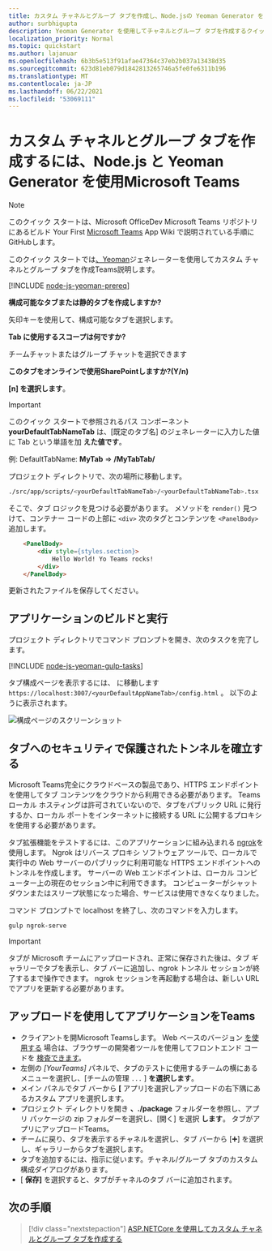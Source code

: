```yaml
---
title: カスタム チャネルとグループ タブを作成し、Node.jsの Yeoman Generator を使用Microsoft Teams
author: surbhigupta
description: Yeoman Generator を使用してチャネルとグループ タブを作成するクイック スタート Microsoft Teams。
localization_priority: Normal
ms.topic: quickstart
ms.author: lajanuar
ms.openlocfilehash: 6b3b5e513f91afae47364c37eb2b037a13438d35
ms.sourcegitcommit: 623d81eb079d1842813265746a5fe0fe6311b196
ms.translationtype: MT
ms.contentlocale: ja-JP
ms.lasthandoff: 06/22/2021
ms.locfileid: "53069111"
---
```

# <a name="create-a-custom-channel-and-group-tab-using-nodejs-and-the-yeoman-generator-for-microsoft-teams"></a>カスタム チャネルとグループ タブを作成するには、Node.js と Yeoman Generator を使用Microsoft Teams

>[!NOTE]
>このクイック スタートは、Microsoft OfficeDev Microsoft Teams リポジトリにあるビルド Your First [Microsoft Teams](https://github.com/OfficeDev/generator-teams/wiki/Build-Your-First-Microsoft-Teams-App) App Wiki で説明されている手順にGitHubします。

このクイック スタートでは[、Yeoman](https://github.com/OfficeDev/generator-teams/)ジェネレーターを使用してカスタム チャネルとグループ タブを作成Teams説明します。

[!INCLUDE [node-js-yeoman-prereq](~/includes/tabs/node-js-yeoman-prereq.md)]

**構成可能なタブまたは静的タブを作成しますか?**

矢印キーを使用して、構成可能なタブを選択します。

**Tab に使用するスコープは何ですか?**

チームチャットまたはグループ チャットを選択できます

**このタブをオンラインで使用SharePointしますか?(Y/n)** 

**[n] を選択します**。

>[!IMPORTANT]
>このクイック スタートで参照されるパス コンポーネント **yourDefaultTabNameTab** は、[既定のタブ名] のジェネレーターに入力した値に Tab という単語を加 **えた値です**。
>
>例: DefaultTabName: **MyTab**  =>  **/MyTabTab/**

プロジェクト ディレクトリで、次の場所に移動します。

```bash
./src/app/scripts/<yourDefaultTabNameTab>/<yourDefaultTabNameTab>.tsx
```

そこで、タブ ロジックを見つける必要があります。 メソッドを `render()` 見つけて、コンテナー コードの上部に `<div>` 次のタグとコンテンツを `<PanelBody>` 追加します。

```html
    <PanelBody>
        <div style={styles.section}>
            Hello World! Yo Teams rocks!
        </div>
    </PanelBody>
```

更新されたファイルを保存してください。

## <a name="build-and-run-your-application"></a>アプリケーションのビルドと実行

プロジェクト ディレクトリでコマンド プロンプトを開き、次のタスクを完了します。

[!INCLUDE [node-js-yeoman-gulp-tasks](~/includes/tabs/node-js-yeoman-gulp-tasks.md)]

タブ構成ページを表示するには、 に移動します `https://localhost:3007/<yourDefaultAppNameTab>/config.html` 。 以下のように表示されます。

![構成ページのスクリーンショット](~/assets/images/tab-images/configurationPage.png)

## <a name="establish-a-secure-tunnel-to-your-tab"></a>タブへのセキュリティで保護されたトンネルを確立する

Microsoft Teams完全にクラウドベースの製品であり、HTTPS エンドポイントを使用してタブ コンテンツをクラウドから利用できる必要があります。 Teamsローカル ホスティングは許可されていないので、タブをパブリック URL に発行するか、ローカル ポートをインターネットに接続する URL に公開するプロキシを使用する必要があります。

タブ拡張機能をテストするには、このアプリケーションに組み込まれる [ngrok](https://ngrok.com/docs)を使用します。 Ngrok はリバース プロキシ ソフトウェア ツールで、ローカルで実行中の Web サーバーのパブリックに利用可能な HTTPS エンドポイントへのトンネルを作成します。 サーバーの Web エンドポイントは、ローカル コンピューター上の現在のセッション中に利用できます。 コンピューターがシャットダウンまたはスリープ状態になった場合、サービスは使用できなくなりました。

コマンド プロンプトで localhost を終了し、次のコマンドを入力します。

```bash
gulp ngrok-serve
```

> [!IMPORTANT]
> タブが Microsoft チームにアップロードされ、正常に保存された後は、タブ ギャラリーでタブを表示し、タブ バーに追加し、ngrok トンネル セッションが終了するまで操作できます。 ngrok セッションを再起動する場合は、新しい URL でアプリを更新する必要があります。

## <a name="upload-your-application-to-teams"></a>アップロードを使用してアプリケーションをTeams

- クライアントを開Microsoft Teamsします。 Web ベースのバージョン [を使用する](https://teams.microsoft.com) 場合は、ブラウザーの開発者ツールを使用してフロントエンド コードを [検査できます](~/tabs/how-to/developer-tools.md)。
- 左側の *[YourTeams]* パネルで、タブのテストに使用するチームの横にあるメニューを選択し、[チームの管理 `...` ] **を選択します**。
- メイン パネルでタブ バーから **[** アプリ]を選択しアップロードの右下隅にあるカスタム アプリを選択します。
- プロジェクト ディレクトリを開き **、./package** フォルダーを参照し、アプリ パッケージの zip フォルダーを選択し、[開く] を選択 **します**。 タブがアプリにアップロードTeams。
- チームに戻り、タブを表示するチャネルを選択し、タブ バーから [➕] を選択し、ギャラリーからタブを選択します。
- タブを追加するには、指示に従います。チャネル/グループ タブのカスタム構成ダイアログがあります。
- [ **保存]** を選択すると、タブがチャネルのタブ バーに追加されます。

## <a name="next-step"></a>次の手順

> [!div class="nextstepaction"]
> [ASP.NETCore を使用してカスタム チャネルとグループ タブを作成する](~/tabs/quickstarts/create-channel-group-tab-dotnet-core.md)
